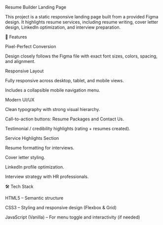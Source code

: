 Resume Builder Landing Page

This project is a static responsive landing page built from a provided Figma design. It highlights resume services, including resume writing, cover letter design, LinkedIn optimization, and interview preparation.

📌 Features

Pixel-Perfect Conversion

Design closely follows the Figma file with exact font sizes, colors, spacing, and alignment.

Responsive Layout

Fully responsive across desktop, tablet, and mobile views.

Includes a collapsible mobile navigation menu.

Modern UI/UX

Clean typography with strong visual hierarchy.

Call-to-action buttons: Resume Packages and Contact Us.

Testimonial / credibility highlights (rating + resumes created).

Service Highlights Section

Resume formatting for interviews.

Cover letter styling.

LinkedIn profile optimization.

Interview strategy with HR professionals.

🛠️ Tech Stack

HTML5 – Semantic structure

CSS3 – Styling and responsive design (Flexbox & Grid)

JavaScript (Vanilla) – For menu toggle and interactivity (if needed)
